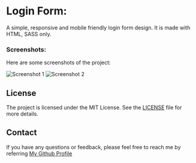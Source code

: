 # Login Form:

A simple, responsive and mobile friendly login form design. 
It is made with HTML, SASS only.

### Screenshots:
Here are some screenshots of the project:

![Screenshot 1](../master/screenshots/screen1.jpg)
![Screenshot 2](../master/screenshots/screen2.jpg)

## License

The project is licensed under the MIT License. See the [LICENSE](LICENSE.md) file for more details.

## Contact

If you have any questions or feedback, please feel free to reach me by referring [My Github Profile](https://github.com/ag-sanjjeev/)
